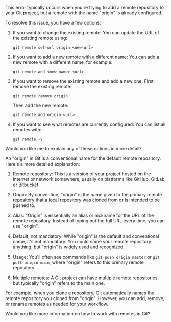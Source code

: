 This error typically occurs when you're trying to add a remote repository to your Git project, but a remote with the name "origin" is already configured.

To resolve this issue, you have a few options:

1. If you want to change the existing remote:
   You can update the URL of the existing remote using:
   ```
   git remote set-url origin <new-url>
   ```

2. If you want to add a new remote with a different name:
   You can add a new remote with a different name, for example:
   ```
   git remote add <new-name> <url>
   ```

3. If you want to remove the existing remote and add a new one:
   First, remove the existing remote:
   ```
   git remote remove origin
   ```
   Then add the new remote:
   ```
   git remote add origin <url>
   ```

4. If you want to see what remotes are currently configured:
   You can list all remotes with:
   ```
   git remote -v
   ```

Would you like me to explain any of these options in more detail?

An "origin" in Git is a conventional name for the default remote repository. Here's a more detailed explanation:

1. Remote repository: This is a version of your project hosted on the internet or network somewhere, usually on platforms like GitHub, GitLab, or Bitbucket.

2. Origin: By convention, "origin" is the name given to the primary remote repository that a local repository was cloned from or is intended to be pushed to.

3. Alias: "Origin" is essentially an alias or nickname for the URL of the remote repository. Instead of typing out the full URL every time, you can use "origin".

4. Default, not mandatory: While "origin" is the default and conventional name, it's not mandatory. You could name your remote repository anything, but "origin" is widely used and recognized.

5. Usage: You'll often see commands like `git push origin master` or `git pull origin main`, where "origin" refers to this primary remote repository.

6. Multiple remotes: A Git project can have multiple remote repositories, but typically "origin" refers to the main one.

For example, when you clone a repository, Git automatically names the remote repository you cloned from "origin". However, you can add, remove, or rename remotes as needed for your workflow.

Would you like more information on how to work with remotes in Git?
